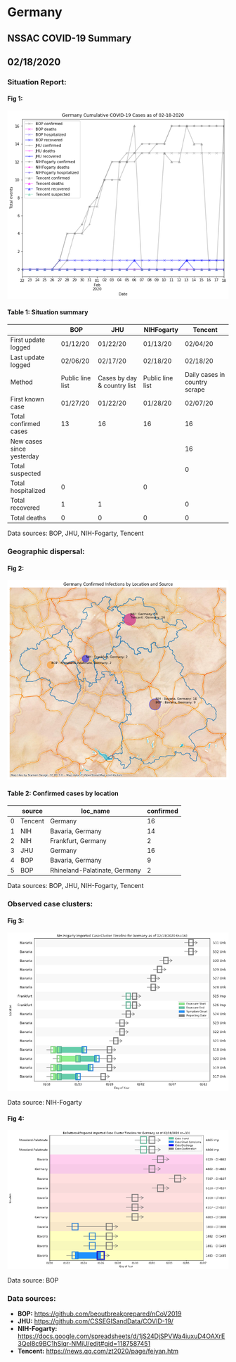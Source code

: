 # Germany
## NSSAC COVID-19 Summary
## 02/18/2020



### Situation Report:
#### Fig 1:
![Germany cases](../merged_histories/Germany_merged_histories.png)

#### Table 1: Situation summary


|                           | BOP              | JHU                         | NIHFogarty       | Tencent                       |
|---------------------------|------------------|-----------------------------|------------------|-------------------------------|
| First update logged       | 01/12/20         | 01/22/20                    | 01/13/20         | 02/04/20                      |
| Last update logged        | 02/06/20         | 02/17/20                    | 02/18/20         | 02/18/20                      |
| Method                    | Public line list | Cases by day & country list | Public line list | Daily cases in country scrape |
| First known case          | 01/27/20         | 01/22/20                    | 01/28/20         | 02/07/20                      |
| Total confirmed cases     | 13               | 16                          | 16               | 16                            |
| New cases since yesterday |                  |                             |                  | 16                            |
| Total suspected           |                  |                             |                  | 0                             |
| Total hospitalized        | 0                |                             | 0                |                               |
| Total recovered           | 1                | 1                           |                  | 0                             |
| Total deaths              | 0                | 0                           | 0                | 0                             |

Data sources: BOP, JHU, NIH-Fogarty, Tencent


### Geographic dispersal:
#### Fig 2:
![Germany mapped](../case_locs/Germany_case_locs.png)

#### Table 2: Confirmed cases by location


|    | source   | loc_name                      |   confirmed |
|----|----------|-------------------------------|-------------|
|  0 | Tencent  | Germany                       |          16 |
|  1 | NIH      | Bavaria, Germany              |          14 |
|  2 | NIH      | Frankfurt, Germany            |           2 |
|  3 | JHU      | Germany                       |          16 |
|  4 | BOP      | Bavaria, Germany              |           9 |
|  5 | BOP      | Rhineland-Palatinate, Germany |           2 |

Data sources: BOP, JHU, NIH-Fogarty, Tencent


### Observed case clusters:
#### Fig 3:
![Germany cases](../cluster_analysis/Germany_imported_cases_NIHFogarty.png)



Data source: NIH-Fogarty


#### Fig 4:
![Germany cases](../cluster_analysis/Germany_imported_cases_BOP.png)



Data source: BOP


### Data sources:
* **BOP:** https://github.com/beoutbreakprepared/nCoV2019
* **JHU:** https://github.com/CSSEGISandData/COVID-19/
* **NIH-Fogarty:** https://docs.google.com/spreadsheets/d/1jS24DjSPVWa4iuxuD4OAXrE3QeI8c9BC1hSlqr-NMiU/edit#gid=1187587451
* **Tencent:** https://news.qq.com/zt2020/page/feiyan.htm